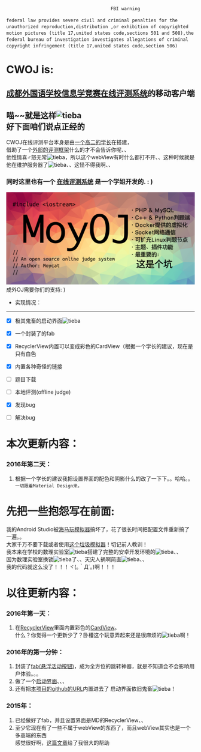                                            FBI warning


`federal law provides severe civil and criminal penalties for the unauthorized reproduction,distribution ,or exhibition of copyrighted motion pictures (title 17,united states code,sections 501 and 508),the federal bureau of investigation investigates allegations of criminal copyright infringement (title 17,united states code,section 506)`

# CWOJ is:
[成都外国语学校信息学竞赛在线评测系统](https://www.cwoj.tk/)的移动客户端
----
喵~~就是这样![tieba](https://github.com/ice1000/Shootplain/blob/master/app/src/main/res/drawable/graph2.png)<br/>
好下面咱们说点正经的<br/>
----

CWOJ在线评测平台本身是由[一个高二的学长](https://github.com/jimmy19990)在搭建，<br/>
借助了一个[外部的评测框架](https://github.com/593141477/bashu-onlinejudge)什么的才不会告诉你呢、、<br/>
他性情喜♂怒无常![tieba](https://github.com/ice1000/Shootplain/blob/master/app/src/main/res/drawable/graph2.png)，所以这个webView有时什么都打不开、、这种时候就是他在维护服务器了![tieba](https://github.com/ice1000/Shootplain/blob/master/app/src/main/res/drawable/graph2.png)、、这怪不得我啊、、<br/>

### 同时这里也有一个 [在线评测系统](https://github.com/moycat/MoyOJ) 是一个学姐开发的. : )<br/>
![graph](https://raw.githubusercontent.com/moycat/MoyOJ/master/MoyOJ.png)<br/>
成外OJ需要你们的支持: )<br/>
* 实现情况：
----
- [X] 极其鬼畜的启动界面![tieba](https://github.com/ice1000/Shootplain/blob/master/app/src/main/res/drawable/graph2.png)
- [X] 一个封装了的fab
- [X] RecyclerView内置可以变成彩色的CardView（根据一个学长的建议，现在是只有白色
- [X] 内置各种奇怪的链接
- [ ] 题目下载
- [ ] 本地评测(offline judge)
- [X] 发现bug
- [ ] 解决bug


# 本次更新内容：

### 2016年第二天：
1. 根据一个学长的建议我把设置界面的配色和阴影什么的改了一下下。。哈哈。。</br>
 `一切跟着Material Design来。`<br/>

# 先把一些抱怨写在前面:<br/>
我的Android Studio被[海马玩模拟器](http://droid4x.haimawan.com/?from=000000928)搞坏了，花了很长时间把配置文件重新搞了一遍。。<br/>
大家千万不要下载或者使用[这个垃圾模拟器](http://droid4x.haimawan.com/?from=000000928)！切记前人教训！<br/>
我本来在学校的数理实验室![tieba](https://github.com/ice1000/Shootplain/blob/master/app/src/main/res/drawable/graph2.png)搭建了完整的安卓开发环境的![tieba](https://github.com/ice1000/Shootplain/blob/master/app/src/main/res/drawable/graph2.png)、、<br/>
因为数理实验室换锁![tieba](https://github.com/ice1000/Shootplain/blob/master/app/src/main/res/drawable/graph2.png)了、、天灾人祸啊简直![tieba](https://github.com/ice1000/Shootplain/blob/master/app/src/main/res/drawable/graph2.png)、、<br/>
我的代码就这么没了！！！ヾ(｡｀Д´｡)啊！！！<br/>

# 以往更新内容：

### 2016年第一天：<br/>
1. 在[RecyclerView](https://github.com/ice1000/CWOJ-app/blob/7a24a5be1d23108ce9e0a53013240a207fd0258d/app/src/main/res/layout/activity_settings.xml)里面内置彩色的[CardView](https://github.com/ice1000/CWOJ-app/blob/7a24a5be1d23108ce9e0a53013240a207fd0258d/app/src/main/res/layout/setting_unit.xml)。<br/>
什么？你觉得一个更新少了？卧槽这个玩意弄起来还是很麻烦的![tieba](https://github.com/ice1000/Shootplain/blob/master/app/src/main/res/drawable/graph2.png)啊！<br/>
### 2016年的第一分钟：<br/>
1. 封装了[fab(悬浮活动按钮)](https://github.com/ice1000/CWOJ-app/blob/master/app/src/main/res/layout/fab.xml)，成为全方位的跳转神器，就是不知道会不会影响用户体验。。。
1. 做了一个[启动界面](https://github.com/ice1000/CWOJ-app/blob/master/app/src/main/res/layout/activity_login.xml)、、、
1. 还有把[本项目的github的URL](https://github.com/ice1000/CWOJ-app)内置进去了
启动界面依旧鬼畜![tieba](https://github.com/ice1000/Shootplain/blob/master/app/src/main/res/drawable/graph2.png)！<br/>
### 2015年：<br/>
1. 已经做好了fab，并且设置界面是MD的RecyclerView、、
1. 至少它现在有了一些不属于webView的东西了，而且webView其实也是一个多高端的东西<br/>
感觉很好啊，[这篇文章](http://blog.csdn.net/lmj623565791/article/details/45059587)给了我很大的帮助
